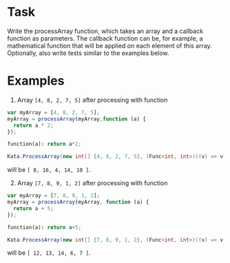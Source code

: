 # Task
Write the processArray function, which takes an array and a callback function as parameters. The callback function can be, for example, a mathematical function that will be applied on each element of this array. Optionally, also write tests similar to the examples below.

# Examples

1) Array `[4, 8, 2, 7, 5]` after processing with function 
```javascript
var myArray = [4, 8, 2, 7, 5];
myArray = processArray(myArray,function (a) {
  return a * 2;
});
```
```python
function(a): return a*2;
```
```csharp
Kata.ProcessArray(new int[] {4, 8, 2, 7, 5}, (Func<int, int>)((v) => v * 2));
```
will be `[ 8, 16, 4, 14, 10 ]`.

2) Array `[7, 8, 9, 1, 2]` after processing with function 
```javascript
var myArray = [7, 8, 9, 1, 2];
myArray = processArray(myArray, function (a) {
  return a + 5;
});
```
```python
function(a): return a+5;
```
```csharp
Kata.ProcessArray(new int[] {7, 8, 9, 1, 2}, (Func<int, int>)((v) => v + 5));
```
will be `[ 12, 13, 14, 6, 7 ]`.
